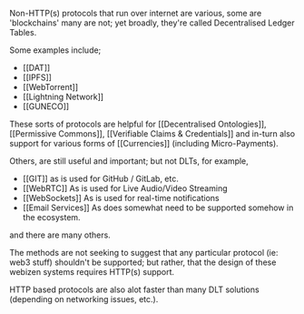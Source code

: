 
Non-HTTP(s) protocols that run over internet are various, some are 'blockchains' many are not; yet broadly, they're called Decentralised Ledger Tables.

Some examples include;
- [[DAT]]
- [[IPFS]]
- [[WebTorrent]]
- [[Lightning Network]]
- [[GUNECO]]

These sorts of protocols are helpful for [[Decentralised Ontologies]], [[Permissive Commons]], [[Verifiable Claims & Credentials]] and in-turn also support for various forms of [[Currencies]] (including Micro-Payments).

Others, are still useful and important; but not DLTs, for example,

- [[GIT]] as is used for GitHub / GitLab, etc. 
- [[WebRTC]] As is used for Live Audio/Video Streaming
- [[WebSockets]] As is used for real-time notifications
- [[Email Services]] As does somewhat need to be supported somehow in the ecosystem.

and there are many others. 

The methods are not seeking to suggest that any particular protocol (ie: web3 stuff) shouldn't be supported; but rather, that the design of these webizen systems requires HTTP(s) support. 

HTTP based protocols are also alot faster than many DLT solutions (depending on networking issues, etc.).


